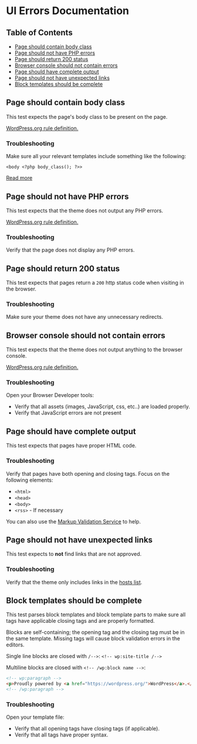 


# UI Errors Documentation

## Table of Contents

- [Page should contain body class](#page-should-contain-body-class)
- [Page should not have PHP errors](#page-should-not-have-php-errors)
- [Page should return 200 status](#page-should-return-200-status)
- [Browser console should not contain errors](#browser-console-should-not-contain-errors)
- [Page should have complete output](#page-should-have-complete-output)
- [Page should not have unexpected links](#page-should-not-have-unexpected-links)
- [Block templates should be complete](#should-have-complete-templates)

## Page should contain body class 

This test expects the page's body class to be present on the page.

[WordPress.org rule definition.](https://make.wordpress.org/themes/handbook/review/required/#templates)

### Troubleshooting 

Make sure all your relevant templates include something like the following: 

```
<body <?php body_class(); ?>>
```

[Read more](https://developer.wordpress.org/reference/functions/body_class/)

## Page should not have PHP errors

This test expects that the theme does not output any PHP errors.

[WordPress.org rule definition.](https://make.wordpress.org/themes/handbook/review/required/#code)

### Troubleshooting 

Verify that the page does not display any PHP errors.

## Page should return 200 status

This test expects that pages return a `200` http status code when visiting in the browser.

### Troubleshooting 

Make sure your theme does not have any unnecessary redirects.

## Browser console should not contain errors

This test expects that the theme does not output anything to the browser console.

[WordPress.org rule definition.](https://make.wordpress.org/themes/handbook/review/required/#code)

### Troubleshooting 

Open your Browser Developer tools:
- Verify that all assets (images, JavaScript, css, etc..) are loaded properly.
- Verify that JavaScript errors are not present

## Page should have complete output

This test expects that pages have proper HTML code.

### Troubleshooting 

Verify that pages have both opening and closing tags. Focus on the following elements:

- `<html>`
- `<head>`
- `<body>`
- `<rss>` - If necessary

You can also use the [Markup Validation Service](https://validator.w3.org/) to help.

## Page should not have unexpected links

This test expects to **not** find links that are not approved.

### Troubleshooting 

Verify that the theme only includes links in the [hosts list](https://github.com/WordPress/theme-review-action/blob/trunk/actions/ui-check/tests/e2e/specs/page/unexpected-links/index.js).

## Block templates should be complete

This test parses block templates and block template parts to make sure all tags have applicable closing tags and are properly formatted.

Blocks are self-containing; the opening tag and the closing tag must be in the same template.
Missing tags will cause block validation errors in the editors.

Single line blocks are closed with `/-->`:
`<!-- wp:site-title /-->`

Multiline blocks are closed with `<!-- /wp:block name -->`:

```html
<!-- wp:paragraph -->
<p>Proudly powered by <a href="https://wordpress.org/">WordPress</a>.</p>
<!-- /wp:paragraph -->
```

### Troubleshooting

Open your template file:

- Verify that all opening tags have closing tags (if applicable).
- Verify that all tags have proper syntax.
